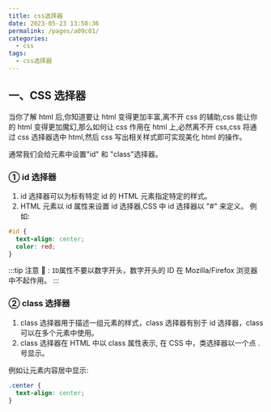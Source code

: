 ```yaml
---
title: css选择器
date: 2023-05-23 13:50:36
permalink: /pages/a09c01/
categories:
  - css
tags:
  - css选择器
---
```


## 一、CSS 选择器

当你了解 html 后,你知道要让 html 变得更加丰富,离不开 css 的辅助,css 能让你的 html 变得更加魔幻,那么如何让 css 作用在 html 上,必然离不开 css,css 将通过 css 选择器选中 html,然后 css 写出相关样式即可实现美化 html 的操作。

通常我们会给元素中设置"id" 和 "class"选择器。

### ① id 选择器

1. id 选择器可以为标有特定 id 的 HTML 元素指定特定的样式。
2. HTML 元素以 id 属性来设置 id 选择器,CSS 中 id 选择器以 "#" 来定义。
   例如:

```css
#id {
  text-align: center;
  color: red;
}
```

:::tip 注意
:eyes: : `ID`属性不要以数字开头，数字开头的 ID 在 Mozilla/Firefox 浏览器中不起作用。
:::

### ② class 选择器

1. class 选择器用于描述一组元素的样式，class 选择器有别于 id 选择器，class 可以在多个元素中使用。
2. class 选择器在 HTML 中以 class 属性表示, 在 CSS 中，类选择器以一个点 . 号显示。

例如让元素内容居中显示:

```css
.center {
  text-align: center;
}
```
